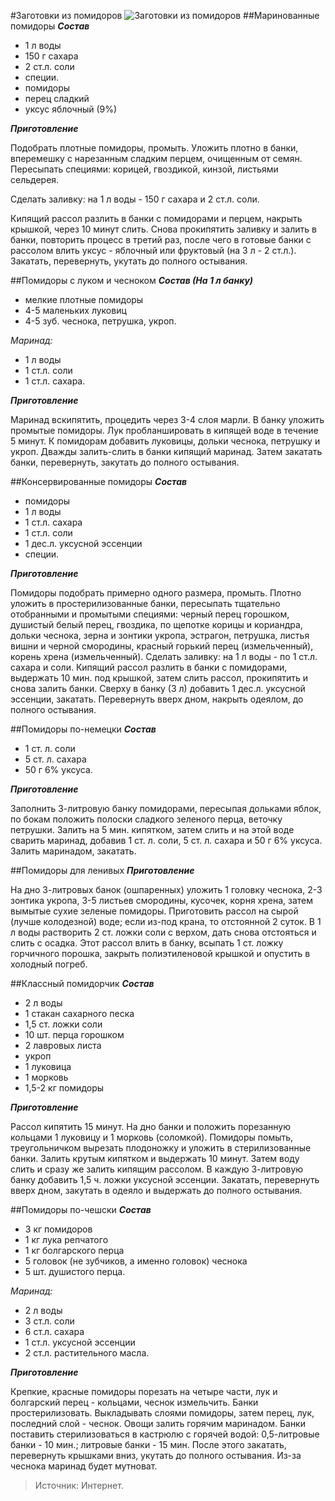 ﻿#Заготовки из помидоров
![Заготовки из помидоров](/images/Kulinar/Zagotovki/pomidor.jpg 'Заготовки из помидоров')
##Маринованные помидоры
***Состав***

- 1 л воды
- 150 г сахара
- 2 ст.л. соли
- специи.
- помидоры
- перец сладкий
- уксус яблочный (9%)

***Приготовление***

Подобрать плотные помидоры, промыть. Уложить плотно в банки, вперемешку с нарезанным сладким перцем, очищенным от семян. Пересыпать специями: корицей, гвоздикой, кинзой, листьями сельдерея.

Сделать заливку: на 1 л воды - 150 г сахара и 2 ст.л. соли.

Кипящий рассол разлить в банки с помидорами и перцем, накрыть крышкой, через 10 минут слить. Снова прокипятить заливку и залить в банки, повторить процесс в третий раз, после чего в готовые банки с рассолом влить уксус - яблочный или фруктовый (на 3 л - 2 ст.л.). Закатать, перевернуть, укутать до полного остывания.

##Помидоры с луком и чесноком
***Состав (На 1 л банку)***

- мелкие плотные помидоры
- 4-5 маленьких луковиц
- 4-5 зуб. чеснока, петрушка, укроп.

*Маринад:*

- 1 л воды
- 1 ст.л. соли
- 1 ст.л. сахара.

***Приготовление***

Маринад вскипятить, процедить через 3-4 слоя марли.
В банку уложить промытые помидоры. Лук пробланшировать в кипящей воде в течение 5 минут. К помидорам добавить луковицы, дольки чеснока, петрушку и укроп. Дважды залить-слить в банки кипящий маринад. Затем закатать банки, перевернуть, закутать до полного остывания.

##Консервированные помидоры
***Состав***

- помидоры
- 1 л воды
- 1 ст.л. сахара
- 1 ст.л. соли
- 1 дес.л. уксусной эссенции
- специи.

***Приготовление***

Помидоры подобрать примерно одного размера, промыть. Плотно уложить в простерилизованные банки, пересыпать тщательно отобранными и промытыми специями: черный перец горошком, душистый белый перец, гвоздика, по щепотке корицы и кориандра, дольки чеснока, зерна и зонтики укропа, эстрагон, петрушка, листья вишни и черной смородины, красный горький перец (измельченный), корень хрена (измельченный).
Сделать заливку: на 1 л воды - по 1 ст.л. сахара и соли.
Кипящий рассол разлить в банки с помидорами, выдержать 10 мин. под крышкой, затем слить рассол, прокипятить и снова залить банки. Сверху в банку (3 л) добавить 1 дес.л. уксусной эссенции, закатать. Перевернуть вверх дном, накрыть одеялом, до полного остывания.

##Помидоры по-немецки
***Состав***

- 1 ст. л. соли
- 5 ст. л. сахара
- 50 г 6% уксуса.

***Приготовление***

Заполнить 3-литровую банку помидорами, пересыпая дольками яблок, по бокам положить полоски сладкого зеленого перца, веточку петрушки. Залить на 5 мин. кипятком, затем слить и на этой воде сварить маринад, добавив 1 ст. л. соли, 5 ст. л. сахара и 50 г 6% уксуса. Залить маринадом, закатать.

##Помидоры для ленивых
***Приготовление***

На дно 3-литровых банок (ошпаренных) уложить 1 головку чеснока, 2-3 зонтика укропа, 3-5 листьев смородины, кусочек, корня хрена, затем вымытые сухие зеленые помидоры. Приготовить рассол на сырой (лучше колодезной) воде; если из-под крана, то отстоянной 2 суток. В 1 л воды растворить 2 ст. ложки соли с верхом, дать снова отстояться и слить с осадка. Этот рассол влить в банку, всыпать 1 ст. ложку горчичного порошка, закрыть полиэтиленовой крышкой и опустить в холодный погреб.

##Классный помидорчик
***Состав***

- 2 л воды
- 1 стакан сахарного песка
- 1,5 ст. ложки соли
- 10 шт. перца горошком
- 2 лавровых листа
- укроп
- 1 луковица
- 1 морковь
- 1,5-2 кг помидоры

***Приготовление***

Рассол кипятить 15 минут. На дно банки и положить порезанную кольцами 1 луковицу и 1 морковь (соломкой). Помидоры помыть, треугольничком вырезать плодоножку и уложить в стерилизованные банки. Залить крутым кипятком и выдержать 10 минут. Затем воду слить и сразу же залить кипящим рассолом. В каждую 3-литровую банку добавить 1,5 ч. ложки уксусной эссенции. Закатать, перевернуть вверх дном, закутать в одеяло и выдержать до полного остывания.

##Помидоры по-чешски
***Состав***

- 3 кг помидоров
- 1 кг лука репчатого
- 1 кг болгарского перца
- 5 головок (не зубчиков, а именно головок) чеснока
- 5 шт. душистого перца.

*Маринад:*

- 2 л воды
- 3 ст.л. соли
- 6 ст.л. сахара
- 1 ст.л. уксусной эссенции
- 2 ст.л. растительного масла.

***Приготовление***

Крепкие, красные помидоры порезать на четыре части, лук и болгарский перец - кольцами, чеснок измельчить. Банки простерилизовать. Выкладывать слоями помидоры, затем перец, лук, последний слой - чеснок. Овощи залить горячим маринадом. Банки поставить стерилизоваться в кастрюлю с горячей водой: 0,5-литровые банки - 10 мин.; литровые банки - 15 мин. После этого закатать, перевернуть крышками вниз, укутать до полного остывания. Из-за чеснока маринад будет мутноват.

> Источник: Интернет.
